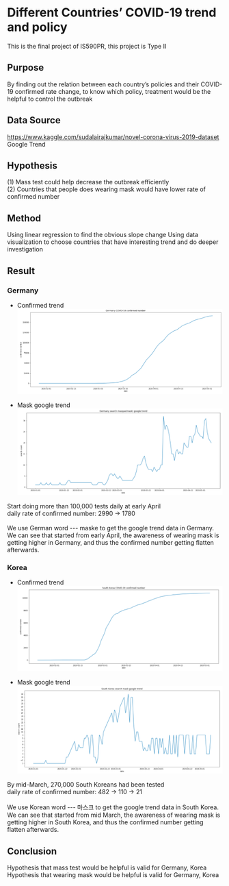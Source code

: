# Different Countries’ COVID-19 trend and policy
This is the final project of IS590PR, this project is Type II

## Purpose
By finding out the relation between each country’s policies and their COVID-19 confirmed rate change, to know which policy, treatment would be the helpful to control the outbreak

## Data Source
https://www.kaggle.com/sudalairajkumar/novel-corona-virus-2019-dataset<br>
Google Trend

## Hypothesis
(1) Mass test could help decrease the outbreak efficiently <br>
(2) Countries that people does wearing mask would have lower rate of confirmed number

## Method
Using linear regression to find the obvious slope change
Using data visualization to choose countries that have interesting trend and do deeper investigation

## Result

### Germany
* Confirmed trend
![image](image/germany_confirmed.png)

* Mask google trend
![image](image/germany_mask.png)

Start doing more than 100,000 tests daily at early April <br>
daily rate of confirmed number: 2990 -> 1780<br>
<br>
We use German word --- maske to get the google trend data in Germany. <br>
We can see that started from early April, the awareness of wearing mask is getting higher in Germany, and thus the confirmed number getting flatten afterwards.

### Korea
* Confirmed trend
![image](image/korea_confirmed.png)

* Mask google trend
![image](image/korea_mask.png)

By mid-March, 270,000 South Koreans had been tested <br>
daily rate of confirmed number: 482 -> 110 -> 21<br>
<br>
We use Korean word --- 마스크 to get the google trend data in South Korea. <br>
We can see that started from mid March, the awareness of wearing mask is getting higher in South Korea, and thus the confirmed number getting flatten afterwards.

## Conclusion
Hypothesis that mass test would be helpful is valid for Germany, Korea<br>
Hypothesis that wearing mask would be helpful is valid for Germany, Korea
